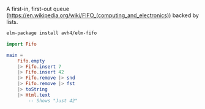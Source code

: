 
A first-in, first-out queue (https://en.wikipedia.org/wiki/FIFO_(computing_and_electronics)) backed by lists.

```bash
elm-package install avh4/elm-fifo
```

```elm
import Fifo

main =
    Fifo.empty
    |> Fifo.insert 7
    |> Fifo.insert 42
    |> Fifo.remove |> snd
    |> Fifo.remove |> fst
    |> toString
    |> Html.text
        -- Shows "Just 42"
```
